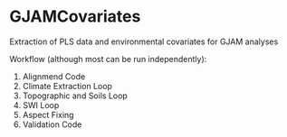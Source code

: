 # GJAMCovariates
Extraction of PLS data and environmental covariates for GJAM analyses

Workflow (although most can be run independently):

1. Alignmend Code
2. Climate Extraction Loop
3. Topographic and Soils Loop
4. SWI Loop
5. Aspect Fixing
6. Validation Code
